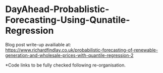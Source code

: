 # DayAhead-Probablistic-Forecasting-Using-Qunatile-Regression

Blog post write-up availiable at: https://www.richardfindlay.co.uk/probabilistic-forecasting-of-renewable-generation-and-wholesale-prices-with-quantile-regression-2

*Code links to be fully checked following re-organisation.
